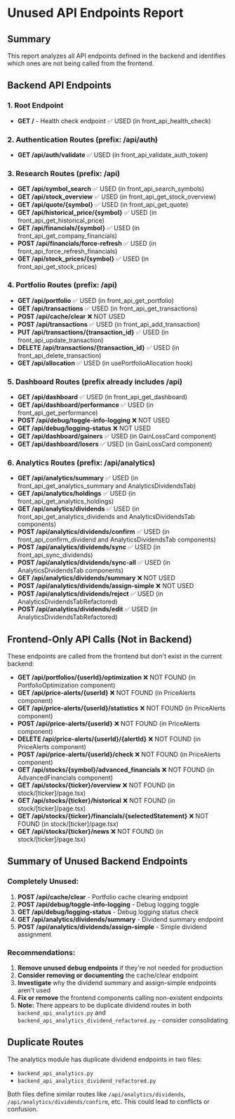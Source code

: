 # Unused API Endpoints Report

## Summary
This report analyzes all API endpoints defined in the backend and identifies which ones are not being called from the frontend.

## Backend API Endpoints

### 1. Root Endpoint
- **GET /** - Health check endpoint ✅ USED (in front_api_health_check)

### 2. Authentication Routes (prefix: /api/auth)
- **GET /api/auth/validate** ✅ USED (in front_api_validate_auth_token)

### 3. Research Routes (prefix: /api)
- **GET /api/symbol_search** ✅ USED (in front_api_search_symbols)
- **GET /api/stock_overview** ✅ USED (in front_api_get_stock_overview)
- **GET /api/quote/{symbol}** ✅ USED (in front_api_get_quote)
- **GET /api/historical_price/{symbol}** ✅ USED (in front_api_get_historical_price)
- **GET /api/financials/{symbol}** ✅ USED (in front_api_get_company_financials)
- **POST /api/financials/force-refresh** ✅ USED (in front_api_force_refresh_financials)
- **GET /api/stock_prices/{symbol}** ✅ USED (in front_api_get_stock_prices)

### 4. Portfolio Routes (prefix: /api)
- **GET /api/portfolio** ✅ USED (in front_api_get_portfolio)
- **GET /api/transactions** ✅ USED (in front_api_get_transactions)
- **POST /api/cache/clear** ❌ NOT USED
- **POST /api/transactions** ✅ USED (in front_api_add_transaction)
- **PUT /api/transactions/{transaction_id}** ✅ USED (in front_api_update_transaction)
- **DELETE /api/transactions/{transaction_id}** ✅ USED (in front_api_delete_transaction)
- **GET /api/allocation** ✅ USED (in usePortfolioAllocation hook)

### 5. Dashboard Routes (prefix already includes /api)
- **GET /api/dashboard** ✅ USED (in front_api_get_dashboard)
- **GET /api/dashboard/performance** ✅ USED (in front_api_get_performance)
- **POST /api/debug/toggle-info-logging** ❌ NOT USED
- **GET /api/debug/logging-status** ❌ NOT USED
- **GET /api/dashboard/gainers** ✅ USED (in GainLossCard component)
- **GET /api/dashboard/losers** ✅ USED (in GainLossCard component)

### 6. Analytics Routes (prefix: /api/analytics)
- **GET /api/analytics/summary** ✅ USED (in front_api_get_analytics_summary and AnalyticsDividendsTab)
- **GET /api/analytics/holdings** ✅ USED (in front_api_get_analytics_holdings)
- **GET /api/analytics/dividends** ✅ USED (in front_api_get_analytics_dividends and AnalyticsDividendsTab components)
- **POST /api/analytics/dividends/confirm** ✅ USED (in front_api_confirm_dividend and AnalyticsDividendsTab components)
- **POST /api/analytics/dividends/sync** ✅ USED (in front_api_sync_dividends)
- **POST /api/analytics/dividends/sync-all** ✅ USED (in AnalyticsDividendsTab components)
- **GET /api/analytics/dividends/summary** ❌ NOT USED
- **POST /api/analytics/dividends/assign-simple** ❌ NOT USED
- **POST /api/analytics/dividends/reject** ✅ USED (in AnalyticsDividendsTabRefactored)
- **POST /api/analytics/dividends/edit** ✅ USED (in AnalyticsDividendsTabRefactored)

## Frontend-Only API Calls (Not in Backend)
These endpoints are called from the frontend but don't exist in the current backend:
- **GET /api/portfolios/{userId}/optimization** ❌ NOT FOUND (in PortfolioOptimization component)
- **GET /api/price-alerts/{userId}** ❌ NOT FOUND (in PriceAlerts component)
- **GET /api/price-alerts/{userId}/statistics** ❌ NOT FOUND (in PriceAlerts component)
- **POST /api/price-alerts/{userId}** ❌ NOT FOUND (in PriceAlerts component)
- **DELETE /api/price-alerts/{userId}/{alertId}** ❌ NOT FOUND (in PriceAlerts component)
- **POST /api/price-alerts/{userId}/check** ❌ NOT FOUND (in PriceAlerts component)
- **GET /api/stocks/{symbol}/advanced_financials** ❌ NOT FOUND (in AdvancedFinancials component)
- **GET /api/stocks/{ticker}/overview** ❌ NOT FOUND (in stock/[ticker]/page.tsx)
- **GET /api/stocks/{ticker}/historical** ❌ NOT FOUND (in stock/[ticker]/page.tsx)
- **GET /api/stocks/{ticker}/financials/{selectedStatement}** ❌ NOT FOUND (in stock/[ticker]/page.tsx)
- **GET /api/stocks/{ticker}/news** ❌ NOT FOUND (in stock/[ticker]/page.tsx)

## Summary of Unused Backend Endpoints

### Completely Unused:
1. **POST /api/cache/clear** - Portfolio cache clearing endpoint
2. **POST /api/debug/toggle-info-logging** - Debug logging toggle
3. **GET /api/debug/logging-status** - Debug logging status check
4. **GET /api/analytics/dividends/summary** - Dividend summary endpoint
5. **POST /api/analytics/dividends/assign-simple** - Simple dividend assignment

### Recommendations:
1. **Remove unused debug endpoints** if they're not needed for production
2. **Consider removing or documenting** the cache/clear endpoint
3. **Investigate** why the dividend summary and assign-simple endpoints aren't used
4. **Fix or remove** the frontend components calling non-existent endpoints
5. **Note:** There appears to be duplicate dividend routes in both `backend_api_analytics.py` and `backend_api_analytics_dividend_refactored.py` - consider consolidating

## Duplicate Routes
The analytics module has duplicate dividend endpoints in two files:
- `backend_api_analytics.py` 
- `backend_api_analytics_dividend_refactored.py`

Both files define similar routes like `/api/analytics/dividends`, `/api/analytics/dividends/confirm`, etc. This could lead to conflicts or confusion.